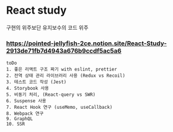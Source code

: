 # React study

구현의 위주보단 유지보수의 코드 위주

### https://pointed-jellyfish-2ce.notion.site/React-Study-2913de71fb7d4943a676b9ccdf5ac5a6

```
toDo
1. 좋은 리액트 구조 짜기 with eslint, prettier
2. 전역 상태 관리 라이브러리 사용 (Redux vs Recoil)
3. 테스트 코드 작성 (Jest)
4. Storybook 사용
5. 비동기 처리, (React-query vs SWR)
6. Suspense 사용
7. React Hook 연구 (useMemo, useCallback)
8. Webpack 연구
9. GraphQL
10. SSR
```
